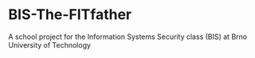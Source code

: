 # BIS-The-FITfather
A school project for the Information Systems Security class (BIS) at Brno University of Technology
